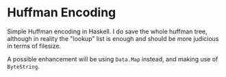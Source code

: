 # Huffman Encoding

Simple Huffman encoding in Haskell. I do save the whole huffman tree, although in reality the "lookup" list is enough and should be more judicious in terms of filesize.

A possible enhancement will be using `Data.Map` instead, and making use of `ByteString`.
